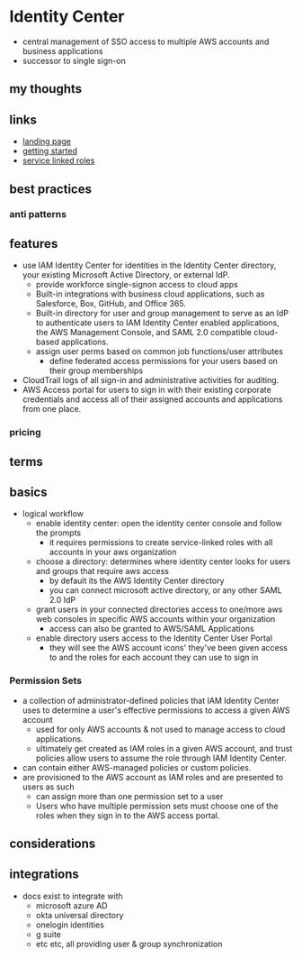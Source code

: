 # Identity Center

- central management of SSO access to multiple AWS accounts and business applications
- successor to single sign-on

## my thoughts

## links

- [landing page](https://aws.amazon.com/iam/identity-center/)
- [getting started](https://docs.aws.amazon.com/singlesignon/latest/userguide/getting-started.html)
- [service linked roles](https://docs.aws.amazon.com/IAM/latest/UserGuide/id_roles_terms-and-concepts.html#iam-term-service-linked-role)

## best practices

### anti patterns

## features

- use IAM Identity Center for identities in the Identity Center directory, your existing Microsoft Active Directory, or external IdP.
  - provide workforce single-signon access to cloud apps
  - Built-in integrations with business cloud applications, such as Salesforce, Box, GitHub, and Office 365.
  - Built-in directory for user and group management to serve as an IdP to authenticate users to IAM Identity Center enabled applications, the AWS Management Console, and SAML 2.0 compatible cloud-based applications.
  - assign user perms based on common job functions/user attributes
    - define federated access permissions for your users based on their group memberships
- CloudTrail logs of all sign-in and administrative activities for auditing.
- AWS Access portal for users to sign in with their existing corporate credentials and access all of their assigned accounts and applications from one place.

### pricing

## terms

## basics

- logical workflow
  - enable identity center: open the identity center console and follow the prompts
    - it requires permissions to create service-linked roles with all accounts in your aws organization
  - choose a directory: determines where identity center looks for users and groups that require aws access
    - by default its the AWS Identity Center directory
    - you can connect microsoft active directory, or any other SAML 2.0 IdP
  - grant users in your connected directories access to one/more aws web consoles in specific AWS accounts within your organization
    - access can also be granted to AWS/SAML Applications
  - enable directory users access to the Identity Center User Portal
    - they will see the AWS account icons' they've been given access to and the roles for each account they can use to sign in

### Permission Sets

- a collection of administrator-defined policies that IAM Identity Center uses to determine a user's effective permissions to access a given AWS account
  - used for only AWS accounts & not used to manage access to cloud applications.
  - ultimately get created as IAM roles in a given AWS account, and trust policies allow users to assume the role through IAM Identity Center.
- can contain either AWS-managed policies or custom policies.
- are provisioned to the AWS account as IAM roles and are presented to users as such
  - can assign more than one permission set to a user
  - Users who have multiple permission sets must choose one of the roles when they sign in to the AWS access portal.

## considerations

## integrations

- docs exist to integrate with
  - microsoft azure AD
  - okta universal directory
  - onelogin identities
  - g suite
  - etc etc, all providing user & group synchronization
